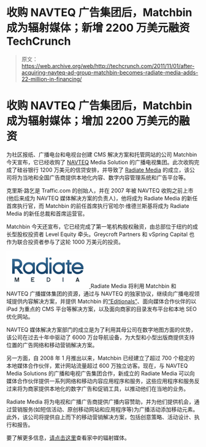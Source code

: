 # 收购 NAVTEQ 广告集团后，Matchbin 成为辐射媒体；新增 2200 万美元融资 TechCrunch

> 原文：<https://web.archive.org/web/http://techcrunch.com/2011/11/01/after-acquiring-navteq-ad-group-matchbin-becomes-radiate-media-adds-22-million-in-financing/>

# 收购 NAVTEQ 广告集团后，Matchbin 成为辐射媒体；增加 2200 万美元的融资

为社区报纸、广播电台和电视台创建 CMS 解决方案和托管网站的公司 Matchbin 今天宣布，它已经收购了 [NAVTEQ](https://web.archive.org/web/20230205040243/http://www.navteq.com/) Media Solution 的广播电视集团。此次收购完成了硅谷银行 1200 万美元的信贷安排，并导致了 [Radiate Media](https://web.archive.org/web/20230205040243/http://radiatemedia.com/about-us) 的成立，该公司将为当地和全国广告商提供本地化内容、数字内容管理系统和广告平台等。

克里斯·路乞是 Traffic.com 的创始人，并在 2007 年被 NAVTEQ 收购之前上市(他后来成为 NAVTEQ 媒体解决方案的负责人)，他将成为 Radiate Media 的新任首席执行官，而 Matchbin 的前任首席执行官哈尔·维德兰斯基将成为 Radiate Media 的新任总裁和首席运营官。

Matchbin 今天还宣布，它已经完成了第一笔机构股权融资，由总部位于纽约的成长型股权投资者 Level Equity 牵头。Greycroft Partners 和 vSpring Capital 也作为联合投资者参与了这轮 1000 万美元的投资。

[![](img/36d76fd4d6adba93a159f6d7e5ba7311.png "Screen shot 2011-11-01 at 4.37.49 AM") ](https://web.archive.org/web/20230205040243/https://techcrunch.com/wp-content/uploads/2011/11/screen-shot-2011-11-01-at-4-37-49-am.png) Radiate Media 将利用 Matchbin 和 NAVTEQ 广播媒体集团的资源，通过与 NAVTEQ 的独家协议，继续向广播电视领域提供内容解决方案，并提供 Matchbin 的[“Editionals”](https://web.archive.org/web/20230205040243/http://matchbin.com/pages/mb_editionals)、面向媒体合作伙伴的以 iPad 为重点的 CMS 平台等解决方案，以及面向商家的目录发布平台和本地 SEO 优化网站。

NAVTEQ 媒体解决方案部门的成立是为了利用其母公司在数字地图方面的优势，该公司在过去十年中驱动了 6000 万台导航设备，为大型和小型出版商提供支持位置的广告网络和移动营销解决方案。

另一方面，自 2008 年 1 月推出以来，Matchbin 已经建立了超过 700 个稳定的本地媒体合作伙伴，累计网站流量超过 600 万独立访客。现在，与 NAVTEQ Media Solutions 的广播和电视广告集团合作，新成立的 Radiate Media 可以向媒体合作伙伴提供一系列网络和移动内容应用程序和服务，这些应用程序和服务反过来将为商家提供本地化的数字广告和促销工具，以推动他们在当地的业务。

Radiate Media 将为电视和广播广告商提供广播内容赞助，并为他们提供机会，通过营销服务(如短信活动、原创移动网站和应用程序等)为广播活动添加移动元素。此外，该公司将提供自上而下的移动营销解决方案，包括创意策略、活动设计、执行和报告。

要了解更多信息，[请点击这里](https://web.archive.org/web/20230205040243/http://radiatemedia.com/)查看家中的辐射媒体。